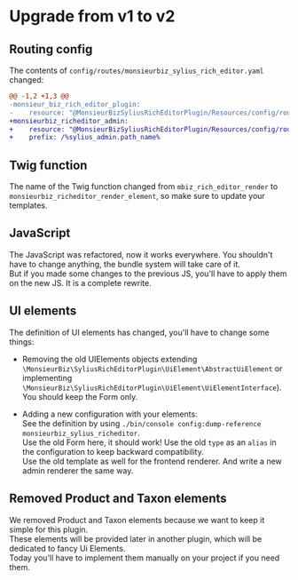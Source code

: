 # Upgrade from v1 to v2

## Routing config
The contents of `config/routes/monsieurbiz_sylius_rich_editor.yaml` changed:
```diff
@@ -1,2 +1,3 @@
-monsieur_biz_rich_editor_plugin:
-    resource: "@MonsieurBizSyliusRichEditorPlugin/Resources/config/routing.yaml"
+monsieurbiz_richeditor_admin:
+    resource: "@MonsieurBizSyliusRichEditorPlugin/Resources/config/routing/admin.yaml"
+    prefix: /%sylius_admin.path_name%
```

## Twig function

The name of the Twig function changed from `mbiz_rich_editor_render` to `monsieurbiz_richeditor_render_element`,
so make sure to update your templates.

## JavaScript

The JavaScript was refactored, now it works everywhere. You shouldn't have to change anything, the bundle system will take care of it.  
But if you made some changes to the previous JS, you'll have to apply them on the new JS. It is a complete rewrite.

## UI elements

The definition of UI elements has changed, you'll have to change some things:

- Removing the old UIElements objects
  extending `\MonsieurBiz\SyliusRichEditorPlugin\UiElement\AbstractUiElement`
  or implementing `\MonsieurBiz\SyliusRichEditorPlugin\UiElement\UiElementInterface`).  
  You should keep the Form only.

- Adding a new configuration with your elements:  
  See the definition by using `./bin/console config:dump-reference monsieurbiz_sylius_richeditor`.  
  Use the old Form here, it should work! Use the old `type` as an `alias` in the configuration
  to keep backward compatibility.  
  Use the old template as well for the frontend renderer. And write a new admin renderer the same way.

## Removed Product and Taxon elements

We removed Product and Taxon elements because we want to keep it simple for this plugin.  
These elements will be provided later in another plugin, which will be dedicated to fancy Ui Elements.  
Today you'll have to implement them manually on your project if you need them.
